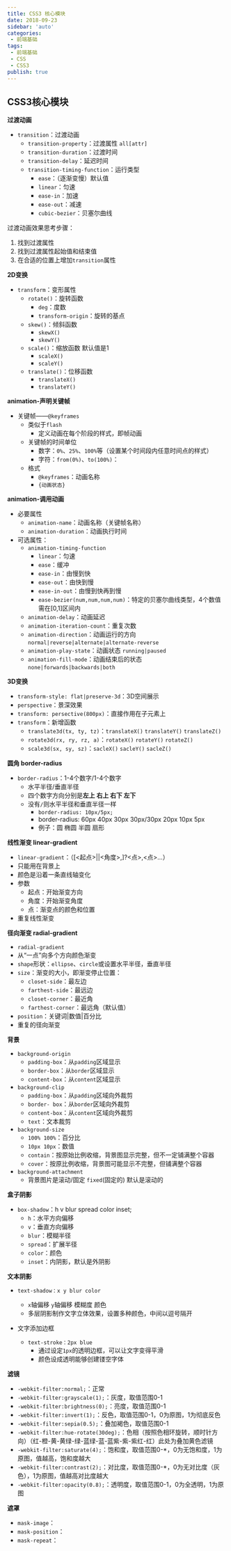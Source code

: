 ```yaml
---
title: CSS3 核心模块
date: 2018-09-23
sidebar: 'auto'
categories:
 - 前端基础
tags:
 - 前端基础
 - CSS
 - CSS3
publish: true
---
```

## CSS3核心模块

**过渡动画**

- `transition`：过渡动画
  - `transition-property`：过渡属性 `all[attr]`
  - `transition-duration`：过渡时间
  - `transition-delay`：延迟时间
  - `transition-timing-function`：运行类型
    - `ease`：（逐渐变慢）默认值
    - `linear`：匀速
    - `ease-in`：加速
    - `ease-out`：减速
    - `cubic-bezier`：贝塞尔曲线

过渡动画效果思考步骤：

1. 找到过渡属性
2. 找到过渡属性起始值和结束值
3. 在合适的位置上增加`transition`属性

**2D变换**

- `transform`：变形属性
  - `rotate()`：旋转函数
    - `deg`：度数
    - `transform-origin`：旋转的基点
  - `skew()`：倾斜函数
    - `skewX()`
    - `skewY()`
  - `scale()`：缩放函数 默认值是1
    - `scaleX()`
    - `scaleY()`
  - `translate()`：位移函数
    - `translateX()`
    - `translateY()`

**animation-声明关键帧**

- 关键帧——`@keyframes`
  - 类似于`flash`
    - 定义动画在每个阶段的样式，即帧动画
  - 关键帧的时间单位
    - 数字：`0%`、`25%`、`100%`等（设置某个时间段内任意时间点的样式）
    - 字符：`from(0%)`、`to(100%)`：
  - 格式
    - `@keyframes`：动画名称
    - `{动画状态}`

**animation-调用动画**

- 必要属性
  - `animation-name`：动画名称（关键帧名称）
  - `animation-duration`：动画执行时间
- 可选属性：
  - `animation-timing-function`
    - `linear`：匀速
    - `ease`：缓冲
    - `ease-in`：由慢到快
    - `ease-out`：由快到慢
    - `ease-in-out`：由慢到快再到慢
    - `ease-bezier(num,num,num,num)`：特定的贝塞尔曲线类型，4个数值需在[0,1]区间内
  - `animation-delay`：动画延迟
  - `animation-iteration-count`：重复次数
  - `animation-direction`：动画运行的方向 `normal|reverse|alternate|alternate-reverse`
  - `animation-play-state`：动画状态 `running|paused`
  - `animation-fill-mode`：动画结束后的状态 `none|forwards|backwards|both`

**3D变换**

- `transform-style: flat|preserve-3d`：3D空间展示
- `perspective`：景深效果
- `transform: persective(800px)`：直接作用在子元素上
- `transform`：新增函数
  - `translate3d(tx, ty, tz)`：`translateX()` `translateY()` `translateZ()`
  - `rotate3d(rx, ry, rz, a)`：`rotateX()` `rotateY()` `rotateZ()`
  - `scale3d(sx, sy, sz)`：`sacleX()` `sacleY()` `sacleZ()`

**圆角 border-radius**

- `border-radius`：1-4个数字/1-4个数字
  - 水平半径/垂直半径
  - 四个数字方向分别是**左上 右上 右下 左下**
  - 没有`/`则水平半径和垂直半径一样
    - `border-radius: 10px/5px;`
    - border-radius: 60px 40px 30px 30px/30px 20px 10px 5px
    - 例子：圆 椭圆 半圆 扇形

**线性渐变 linear-gradient**

- `linear-gradient`：（[<起点>||<角度>,]?<点>,<点>...）
- 只能用在背景上
- 颜色是沿着一条直线轴变化
- 参数
  - 起点：开始渐变方向
  - 角度：开始渐变角度
  - 点：渐变点的颜色和位置
- 重复线性渐变

**径向渐变 radial-gradient**

- `radial-gradient`
- 从“一点”向多个方向颜色渐变
- `shape`形状：`ellipse`、`circle`或设置水平半径，垂直半径
- `size`：渐变的大小，即渐变停止位置：
  - `closet-side`：最左边
  - `farthest-side`：最远边
  - `closet-corner`：最近角
  - `farthest-corner`：最远角（默认值）
- `position`：关键词|数值|百分比
- 重复的径向渐变

**背景**

- `background-origin`
  - `padding-box`：从`padding`区域显示
  - `border-box`：从`border`区域显示
  - `content-box`：从`content`区域显示
- `background-clip`
  - `padding-box`：从`padding`区域向外裁剪
  - `border- box`：从`border`区域向外裁剪
  - `content-box`：从`content`区域向外裁剪
  - `text`：文本裁剪
- `background-size`
  - `100% 100%`：百分比
  - `10px 10px`：数值
  - `contain`：按原始比例收缩，背景图显示完整，但不一定铺满整个容器
  - `cover`：按原比例收缩，背景图可能显示不完整，但铺满整个容器
- `background-attachment`
  - 背景图片是滚动/固定 `fixed`(固定的) 默认是滚动的

**盒子阴影**

- `box-shadow`：h v blur spread color inset;
  - `h`：水平方向偏移
  - `v`：垂直方向偏移
  - `blur`：模糊半径
  - `spread`：扩展半径
  - `color`：颜色
  - `inset`：内阴影，默认是外阴影

**文本阴影**

- `text-shadow：x y blur color`
  - `x`轴偏移 `y`轴偏移 模糊度 颜色
  - 多层阴影制作文字立体效果，设置多种颜色，中间以逗号隔开

- 文字添加边框
  - `text-stroke：2px blue`
    - 通过设定`1px`的透明边框，可以让文字变得平滑
    - 颜色设成透明能够创建镂空字体

**滤镜**

- `-webkit-filter:normal;`：正常
- `-webkit-filter:grayscale(1);`：灰度，取值范围0-1
- `-webkit-filter:brightness(0);`：亮度，取值范围0-1
- `-webkit-filter:invert(1);`：反色，取值范围0-1，0为原图，1为彻底反色
- `-webkit-filter:sepia(0.5);`：叠加褐色，取值范围0-1
- `-webkit-filter:hue-rotate(30deg);`：色相（按照色相环旋转，顺时针方向）（红-橙-黄-黄绿-绿-蓝绿-蓝-蓝紫-紫-紫红-红）此处为叠加黄色滤镜
- `-webkit-filter:saturate(4);`：饱和度，取值范围0-*，0为无饱和度，1为原图，值越高，饱和度越大
- `-webkit-filter:contrast(2);`：对比度，取值范围0-*，0为无对比度（灰色），1为原图，值越高对比度越大
- `-webkit-filter:opacity(0.8);`：透明度，取值范围0-1，0为全透明，1为原图

**遮罩**

- `mask-image`：
- `mask-position`：
- `mask-repeat`：
